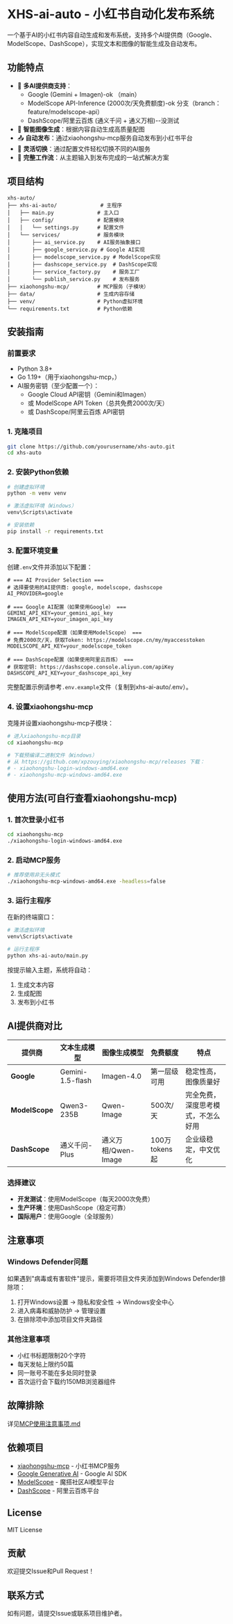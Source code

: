 # XHS-ai-auto - 小红书自动化发布系统

一个基于AI的小红书内容自动生成和发布系统，支持多个AI提供商（Google、ModelScope、DashScope），实现文本和图像的智能生成及自动发布。

## 功能特点

- 🤖 **多AI提供商支持**：
  - Google (Gemini + Imagen)-ok	（main）
  - ModelScope API-Inference (2000次/天免费额度)-ok	分支（branch：feature/modelscope-api）
  - DashScope/阿里云百炼 (通义千问 + 通义万相)--没测试
- 🎨 **智能图像生成**：根据内容自动生成高质量配图
- 📤 **自动发布**：通过xiaohongshu-mcp服务自动发布到小红书平台
- 🔄 **灵活切换**：通过配置文件轻松切换不同的AI服务
- 📝 **完整工作流**：从主题输入到发布完成的一站式解决方案

## 项目结构

```
xhs-auto/
├── xhs-ai-auto/              # 主程序
│   ├── main.py              # 主入口
│   ├── config/              # 配置模块
│   │   └── settings.py      # 配置文件
│   └── services/            # 服务模块
│       ├── ai_service.py    # AI服务抽象接口
│       ├── google_service.py # Google AI实现
│       ├── modelscope_service.py # ModelScope实现
│       ├── dashscope_service.py  # DashScope实现
│       ├── service_factory.py    # 服务工厂
│       └── publish_service.py    # 发布服务
├── xiaohongshu-mcp/         # MCP服务（子模块）
├── data/                    # 生成内容存储
├── venv/                    # Python虚拟环境
└── requirements.txt         # Python依赖
```

## 安装指南

### 前置要求

- Python 3.8+
- Go 1.19+（用于xiaohongshu-mcp，）
- AI服务密钥（至少配置一个）：
  - Google Cloud API密钥（Gemini和Imagen）
  - 或 ModelScope API Token（总共免费2000次/天）
  - 或 DashScope/阿里云百炼 API密钥

### 1. 克隆项目

```bash
git clone https://github.com/yourusername/xhs-auto.git
cd xhs-auto
```

### 2. 安装Python依赖

```bash
# 创建虚拟环境
python -m venv venv

# 激活虚拟环境（Windows）
venv\Scripts\activate

# 安装依赖
pip install -r requirements.txt
```

### 3. 配置环境变量

创建`.env`文件并添加以下配置：

```env
# === AI Provider Selection ===
# 选择要使用的AI提供商: google, modelscope, dashscope
AI_PROVIDER=google

# === Google AI配置（如果使用Google） ===
GEMINI_API_KEY=your_gemini_api_key
IMAGEN_API_KEY=your_imagen_api_key

# === ModelScope配置（如果使用ModelScope） ===
# 免费2000次/天，获取Token: https://modelscope.cn/my/myaccesstoken
MODELSCOPE_API_KEY=your_modelscope_token

# === DashScope配置（如果使用阿里云百炼） ===
# 获取密钥: https://dashscope.console.aliyun.com/apiKey
DASHSCOPE_API_KEY=your_dashscope_api_key
```

完整配置示例请参考`.env.example`文件（复制到xhs-ai-auto/.env）。

### 4. 设置xiaohongshu-mcp

克隆并设置xiaohongshu-mcp子模块：

```bash
# 进入xiaohongshu-mcp目录
cd xiaohongshu-mcp

# 下载预编译二进制文件（Windows）
# 从 https://github.com/xpzouying/xiaohongshu-mcp/releases 下载：
# - xiaohongshu-login-windows-amd64.exe
# - xiaohongshu-mcp-windows-amd64.exe
```

## 使用方法(可自行查看xiaohongshu-mcp)

### 1. 首次登录小红书

```bash
cd xiaohongshu-mcp
./xiaohongshu-login-windows-amd64.exe
```

### 2. 启动MCP服务

```bash
# 推荐使用非无头模式
./xiaohongshu-mcp-windows-amd64.exe -headless=false
```

### 3. 运行主程序

在新的终端窗口：

```bash
# 激活虚拟环境
venv\Scripts\activate

# 运行主程序
python xhs-ai-auto/main.py
```

按提示输入主题，系统将自动：
1. 生成文本内容
2. 生成配图
3. 发布到小红书

## AI提供商对比

| 提供商 | 文本生成模型 | 图像生成模型 | 免费额度 | 特点 |
|--------|-------------|-------------|----------|------|
| **Google** | Gemini-1.5-flash | Imagen-4.0 | 第一层级可用 | 稳定性高，图像质量好 |
| **ModelScope** | Qwen3-235B | Qwen-Image | 500次/天 | 完全免费，深度思考模式，不怎么好用 |
| **DashScope** | 通义千问-Plus | 通义万相/Qwen-Image | 100万tokens起 | 企业级稳定，中文优化 |

### 选择建议

- **开发测试**：使用ModelScope（每天2000次免费）
- **生产环境**：使用DashScope（稳定可靠）
- **国际用户**：使用Google（全球服务）

## 注意事项

### Windows Defender问题

如果遇到"病毒或有害软件"提示，需要将项目文件夹添加到Windows Defender排除项：

1. 打开Windows设置 → 隐私和安全性 → Windows安全中心
2. 进入病毒和威胁防护 → 管理设置
3. 在排除项中添加项目文件夹路径

### 其他注意事项

- 小红书标题限制20个字符
- 每天发帖上限约50篇
- 同一账号不能在多处同时登录
- 首次运行会下载约150MB浏览器组件

## 故障排除

详见[MCP使用注意事项.md](./MCP使用注意事项.md)

## 依赖项目

- [xiaohongshu-mcp](https://github.com/xpzouying/xiaohongshu-mcp) - 小红书MCP服务
- [Google Generative AI](https://github.com/googleapis/python-genai) - Google AI SDK
- [ModelScope](https://modelscope.cn) - 魔搭社区AI模型平台
- [DashScope](https://dashscope.aliyun.com) - 阿里云百炼平台

## License

MIT License

## 贡献

欢迎提交Issue和Pull Request！

## 联系方式

如有问题，请提交Issue或联系项目维护者。